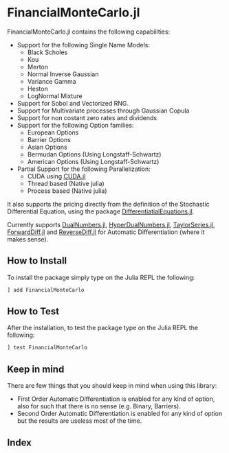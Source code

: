 # FinancialMonteCarlo.jl

FinancialMonteCarlo.jl contains the following capabilities:

- Support for the following Single Name Models:
    - Black Scholes
    - Kou
    - Merton
    - Normal Inverse Gaussian
    - Variance Gamma
    - Heston
    - LogNormal Mixture
- Support for Sobol and Vectorized RNG.
- Support for Multivariate processes through Gaussian Copula
- Support for non costant zero rates and dividends
- Support for the following Option families:
    - European Options 
    - Barrier Options
    - Asian Options
    - Bermudan Options (Using Longstaff-Schwartz)
    - American Options (Using Longstaff-Schwartz)
- Partial Support for the following Parallelization:
    - CUDA using  [CUDA.jl](https://github.com/JuliaGPU/CUDA.jl)
    - Thread based (Native julia)
    - Process based (Native julia)


It also supports the pricing directly from the definition of the Stochastic Differential Equation, using the package [DifferentiatialEquations.jl](https://github.com/JuliaDiffEq/DifferentialEquations.jl).

Currently supports [DualNumbers.jl](https://github.com/JuliaDiff/DualNumbers.jl), [HyperDualNumbers.jl](https://github.com/JuliaDiff/HyperDualNumbers.jl), [TaylorSeries.jl](https://github.com/JuliaDiff/TaylorSeries.jl), [ForwardDiff.jl](https://github.com/JuliaDiff/ForwardDiff.jl) and [ReverseDiff.jl](https://github.com/JuliaDiff/ReverseDiff.jl)
for Automatic Differentiation (where it makes sense).

## How to Install
To install the package simply type on the Julia REPL the following:
```julia
] add FinancialMonteCarlo
```
## How to Test
After the installation, to test the package type on the Julia REPL the following:
```julia
] test FinancialMonteCarlo
```
## Keep in mind
There are few things that you should keep in mind when using this library:
- First Order Automatic Differentiation is enabled for any kind of option, also for such that there is no sense (e.g. Binary, Barriers).
- Second Order Automatic Differentiation is enabled for any kind of option but the results are useless most of the time.

## Index

```@index
```
